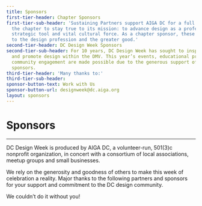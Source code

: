 ```yaml
---
title: Sponsors
first-tier-header: Chapter Sponsors
first-tier-sub-header: 'Sustaining Partners support AIGA DC for a full year, enabling
  the chapter to stay true to its mission: to advance design as a professional craft,
  strategic tool and vital cultural force. As a chapter sponsor, these companies contribute
  to the design profession and the greater good.'
second-tier-header: DC Design Week Sponsors
second-tier-sub-header: For 10 years, DC Design Week has sought to inspire, celebrate
  and promote design within the DMV. This year’s events, educational programs, and
  community engagement are made possible due to the generous support of the following
  sponsors.
third-tier-header: 'Many thanks to:'
third-tier-sub-header: 
sponsor-button-text: Work with Us
sponsor-button-url: designweek@dc.aiga.org
layout: sponsors
---
```


# Sponsors

---

DC Design Week is produced by AIGA DC, a volunteer-run, 501(3)c nonprofit organization, in concert with a consortium of local associations, meetup groups and small businesses.

We rely on the generosity and goodness of others to make this week of celebration a reality. Major thanks to the following partners and sponsors for your support and commitment to the DC design community.

We couldn’t do it without you!
